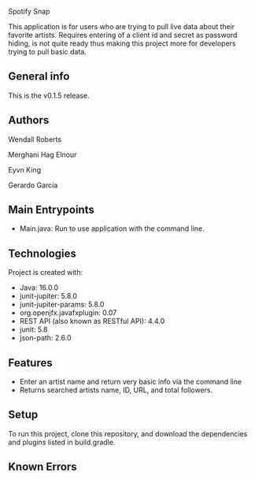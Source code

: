 Spotify Snap

This application is for users who are trying to pull live data about their favorite artists. Requires entering of a client id and secret as password hiding, is not quite ready thus making this project more for developers trying to pull basic data.

## General info
This is the v0.1.5 release.

## Authors
Wendall Roberts 

Merghani Hag Elnour

Eyvn King

Gerardo Garcia

## Main Entrypoints
* Main.java: Run to use application with the command line.

## Technologies
Project is created with:
* Java: 16.0.0
* junit-jupiter: 5.8.0
* junit-jupiter-params: 5.8.0
* org.openjfx.javafxplugin: 0.07
* REST API (also known as RESTful API): 4.4.0
* junit: 5.8
* json-path: 2.6.0

## Features
* Enter an artist name and return very basic info via the command line
* Returns searched artists name, ID, URL, and total followers.

## Setup
To run this project, clone this repository, and download the dependencies and plugins listed in build.gradle.

## Known Errors

